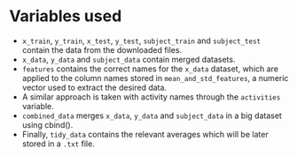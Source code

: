 # Variables used

* `x_train`, `y_train`, `x_test`, `y_test`, `subject_train` and `subject_test` contain the data from the downloaded files.
* `x_data`, `y_data` and `subject_data` contain merged datasets.
* `features` contains the correct names for the `x_data` dataset, which are applied to the column names stored in `mean_and_std_features`, a numeric vector used to extract the desired data.
* A similar approach is taken with activity names through the `activities` variable.
* `combined_data` merges `x_data`, `y_data` and `subject_data` in a big dataset using cbind().
* Finally, `tidy_data` contains the relevant averages which will be later stored in a `.txt` file. 